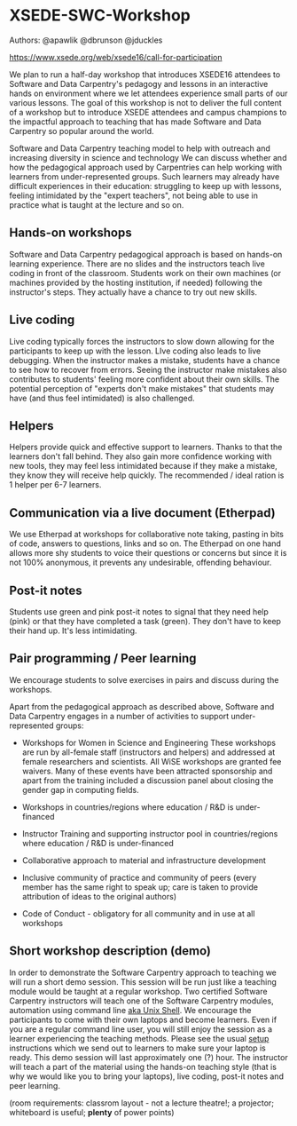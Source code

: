 # XSEDE-SWC-Workshop

Authors: @apawlik @dbrunson @jduckles

https://www.xsede.org/web/xsede16/call-for-participation

We plan to run a half-day workshop that introduces XSEDE16 attendees to Software and 
Data Carpentry's pedagogy and lessons in an interactive hands on environment where
we let attendees experience small parts of our various lessons. 
The goal of this workshop is not to deliver the full content of a workshop but to introduce
XSEDE attendees and campus champions to the impactful approach to teaching that has made
Software and Data Carpentry so popular around the world. 

Software and Data Carpentry teaching model to help with outreach and increasing diversity in science and technology
We can discuss whether and how the pedagogical approach used by Carpentries can help working with learners from under-represented groups. Such learners may already have difficult experiences in their education: struggling to keep up with lessons, feeling intimidated by the "expert teachers", not being able to use in practice what is taught at the lecture and so on. 

## Hands-on workshops

Software and Data Carpentry pedagogical approach is based on hands-on learning experience. There are no slides and the instructors teach live coding in front of the classroom. Students work on their own machines (or machines provided by the hosting institution, if needed) following the instructor's steps. They actually have a chance to try out new skills. 

## Live coding

Live coding typically forces the instructors to slow down allowing for the participants to keep up with the lesson. LIve coding also leads to live debugging. When the instructor makes a mistake, students have a chance to see how to recover from errors. Seeing the instructor make mistakes also contributes to students' feeling more confident about their own skills. The potential perception of "experts don't make mistakes" that students may have (and thus feel intimidated) is also challenged. 



## Helpers

 Helpers provide quick and effective support to learners. Thanks to that the learners don't fall behind. They also gain more confidence working with new tools, they may feel less intimidated because if they make a mistake, they know they will receive help quickly. The recommended / ideal ration is 1 helper per 6-7 learners. 
 
## Communication via a live document (Etherpad)
We use Etherpad at workshops for collaborative note taking, pasting in bits of code, answers to questions, links and so on. The Etherpad on one hand allows more shy students to voice their questions or concerns but since it is not 100% anonymous, it prevents any undesirable, offending behaviour. 

## Post-it notes
Students use green and pink post-it notes to signal that they need help (pink) or that they have completed a task (green). They don't have to keep their hand up. It's less intimidating.

## Pair programming / Peer learning
We encourage students to solve exercises in pairs and discuss during the workshops. 

Apart from the pedagogical approach as described above, Software and Data Carpentry engages in a number of activities to support under-represented groups:

* Workshops for Women in Science and Engineering
These workshops are run by all-female staff (instructors and helpers) and addressed at female researchers and scientists. All WiSE workshops are granted fee waivers. Many of these events have been attracted sponsorship and apart from the training included a discussion panel about closing the gender gap in computing fields.

* Workshops in countries/regions where education / R&D is under-financed
* Instructor Training and supporting instructor pool in countries/regions where education / R&D is under-financed
* Collaborative approach to material and infrastructure development 
* Inclusive community of practice and community of peers (every member has the same right to speak up; care is taken to provide attribution of ideas to the original authors)
* Code of Conduct - obligatory for all community and in use at all workshops



## Short workshop description (demo)
In order to demonstrate the Software Carpentry approach to teaching we will run a short demo session. This session will be run just like a teaching module would be taught at a regular workshop. Two certified Software Carpentry instructors will teach one of the Software Carpentry modules, automation using command line [aka Unix Shell](http://swcarpentry.github.io/shell-novice/). We encourage the participants to come with their own laptops and become learners. Even if you are a regular command line user, you will still enjoy the session as a learner experiencing the teaching methods.
Please see the usual [setup](http://swcarpentry.github.io/workshop-template/#setup) instructions which we send out to learners to make sure your laptop is ready. 
This demo session will last approximately one (?) hour. The instructor will teach a part of the material using the hands-on teaching style (that is why we would like you to bring your laptops), live coding, post-it notes and peer learning. 


(room requirements: classrom layout - not a lecture theatre!; a projector; whiteboard is useful; **plenty** of power points)
